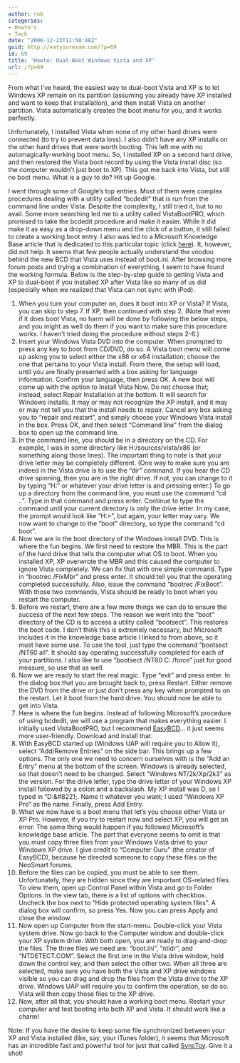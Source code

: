 ```yaml
---
author: rob
categories:
- Howto's
- Tech
date: "2006-12-23T11:50:48Z"
guid: http://eatyourexam.com/?p=69
id: 69
title: 'Howto: Dual-Boot Windows Vista and XP'
url: /?p=69
---
```

From what I&#8217;ve heard, the easiest way to dual-boot Vista and XP is to let Windows XP remain on its partition (assuming you already have XP installed and want to keep that installation), and then install Vista on another partition. Vista automatically creates the boot menu for you, and it works perfectly.

Unfortunately, I installed Vista when none of my other hard drives were connected (to try to prevent data loss). I also didn&#8217;t have any XP installs on the other hard drives that were worth booting. This left me with no automagically-working boot menu. So, I installed XP on a second hard drive, and then restored the Vista boot record by using the Vista install disc (so the computer wouldn&#8217;t just boot to XP). This got me back into Vista, but still no boot menu. What is a guy to do? Hit up Google.

I went through some of Google&#8217;s top entries. Most of them were complex procedures dealing with a utility called &#8220;bcdedit&#8221; that is run from the command line under Vista. Despite the complexity, I still tried it, but to no avail. Some more searching led me to a utility called VistaBootPRO, which promised to take the bcdedit procedure and make it easier. While it did make it as easy as a drop-down menu and the click of a button, it still failed to create a working boot entry. I also was led to a Microsoft Knowledge Base article that is dedicated to this particular topic (click [here](http://support.microsoft.com/?scid=kb%3Ben-us%3B919529&#038;x=17&#038;y=12)). It, however, did not help. It seems that few people actually understand the voodoo behind the new BCD that Vista uses instead of boot.ini. After browsing more forum posts and trying a combination of everything, I seem to have found the working formula. Below is the step-by-step guide to getting Vista and XP to dual-boot if you installed XP after Vista like so many of us did (especially when we realized that Vista can not sync with iPod).

  1. When you turn your computer on, does it boot into XP or Vista? If Vista, you can skip to step 7. If XP, then continued with step 2. (Note that even if it does boot Vista, no harm will be done by following the below steps, and you might as well do them if you want to make sure this procedure works. I haven&#8217;t tried doing the procedure without steps 2-6.)
  2. Insert your Windows Vista DVD into the computer. When prompted to press any key to boot from CD/DVD, do so. A Vista boot menu will come up asking you to select either the x86 or x64 installation; choose the one that pertains to your Vista install. From there, the setup will load, until you are finally presented with a box asking for language information. Confirm your language, then press OK. A new box will come up with the option to Install Vista Now. Do not choose that; instead, select Repair Installation at the bottom. It will search for Windows installs. It may or may not recognize the XP install, and it may or may not tell you that the install needs to repair. Cancel any box asking you to &#8220;repair and restart&#8221;, and simply choose your Windows Vista install in the box. Press OK, and then select &#8220;Command line&#8221; from the dialog box to open up the command line.
  3. In the command line, you should be in a directory on the CD. For example, I was in some directory like H:/sources/vista/x86 (or something along those lines). The important thing to note is that your drive letter may be completely different. (One way to make sure you are indeed in the Vista drive is to use the &#8220;dir&#8221; command. If you hear the CD drive spinning, then you are in the right drive. If not, you can change to it by typing &#8220;H:&#8221; or whatever your drive letter is and pressing enter.) To go up a directory from the command line, you must use the command &#8220;cd ..&#8221;. Type in that command and press enter. Continue to type the command until your current directory is only the drive letter. In my case, the prompt would look like &#8220;H:\>&#8221;, but again, your letter may vary. We now want to change to the &#8220;boot&#8221; directory, so type the command &#8220;cd boot&#8221;.
  4. Now we are in the boot directory of the Windows install DVD. This is where the fun begins. We first need to restore the MBR. This is the part of the hard drive that tells the computer what OS to boot. When you installed XP, XP overwrote the MBR and this caused the computer to ignore Vista completely. We can fix that with one simple command. Type in &#8220;bootrec /FixMbr&#8221; and press enter. It should tell you that the operating completed successfully. Also, issue the command &#8220;bootrec /FixBoot&#8221;. With those two commands, Vista should be ready to boot when you restart the computer.
  5. Before we restart, there are a few more things we can do to ensure the success of the next few steps. The reason we went into the &#8220;boot&#8221; directory of the CD is to access a utility called &#8220;bootsect&#8221;. This restores the boot code. I don&#8217;t think this is extremely necessary, but Microsoft includes it in the knowledge base article I linked to from above, so it must have some use. To use the tool, just type the command &#8220;bootsect /NT60 all&#8221;. It should say operating successfully completed for each of your partitions. I also like to use &#8220;bootsect /NT60 C: /force&#8221; just for good measure, so use that as well.
  6. Now we are ready to start the real magic. Type &#8220;exit&#8221; and press enter. In the dialog box that you are brought back to, press Restart. Either remove the DVD from the drive or just don&#8217;t press any key when prompted to on the restart. Let it boot from the hard drive. You should now be able to get into Vista.
  7. Here is where the fun begins. Instead of following Microsoft&#8217;s procedure of using bcdedit, we will use a program that makes everything easier. I initially used VistaBootPRO, but I recommend [EasyBCD](http://neosmart.net/dl.php?id=1)&#8230; it just seems more user-friendly. Download and install that.
  8. With EasyBCD started up (Windows UAP will require you to Allow it), select &#8220;Add/Remove Entries&#8221; on the side bar. This brings up a few options. The only one we need to concern ourselves with is the &#8220;Add an Entry&#8221; menu at the bottom of the screen. Windows is already selected, so that doesn&#8217;t need to be changed. Select &#8220;Windows NT/2k/Xp/2k3&#8221; as the version. For the drive letter, type the drive letter of your Windows XP install followed by a colon and a backslash. My XP install was D, so I typed in &#8220;D:\&#8221;. Name it whatever you want; I used &#8220;Windows XP Pro&#8221; as the name. Finally, press Add Entry.
  9. What we now have is a boot menu that let&#8217;s you choose either Vista or XP Pro. However, if you try to restart now and select XP, you will get an error. The same thing would happen if you followed Microsoft&#8217;s knowledge base article. The part that everyone seems to omit is that you must copy three files from your Windows Vista drive to your Windows XP drive. I give credit to &#8220;Computer Guru&#8221; (the creator of EasyBCD), because he directed someone to copy these files on the NeoSmart forums.
 10. Before the files can be copied, you must be able to see them. Unfortunately, they are hidden since they are important OS-related files. To view them, open up Control Panel within Vista and go to Folder Options. In the view tab, there is a list of options with checkbox. Uncheck the box next to &#8220;Hide protected operating system files&#8221;. A dialog box will confirm, so press Yes. Now you can press Apply and close the window.
 11. Now open up Computer from the start-menu. Double-click your Vista system drive. Now go back to the Computer window and double-click your XP system drive. With both open, you are ready to drag-and-drop the files. The three files we need are: &#8220;boot.ini&#8221;, &#8220;ntldr&#8221;, and &#8220;NTDETECT.COM&#8221;. Select the first one in the Vista drive window, hold down the control key, and then select the other two. When all three are selected, make sure you have both the Vista and XP drive windows visible so you can drag and drop the files from the Vista drive to the XP drive. Windows UAP will require you to confirm the operation, so do so. Vista will then copy those files to the XP drive.
 12. Now, after all that, you should have a working boot menu. Restart your computer and test booting into both XP and Vista. It should work like a charm!

Note: If you have the desire to keep some file synchronized between your XP and Vista installed (like, say, your iTunes folder), it seems that Microsoft has an incredible fast and powerful tool for just that called [SyncToy](http://www.microsoft.com/windowsxp/using/digitalphotography/prophoto/synctoy.mspx). Give it a shot!